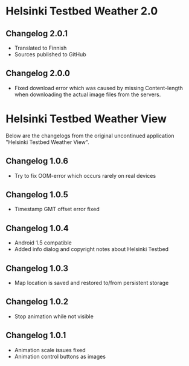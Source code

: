 Helsinki Testbed Weather 2.0
=============

Changelog 2.0.1
-------

* Translated to Finnish
* Sources published to GitHub

Changelog 2.0.0
-------

* Fixed download error which was caused by missing Content-length when
downloading the actual image files from the servers.


Helsinki Testbed Weather View
=============

Below are the changelogs from the original uncontinued application "Helsinki Testbed Weather View".

Changelog 1.0.6
-------

* Try to fix OOM-error which occurs rarely on real devices

Changelog 1.0.5
-------

* Timestamp GMT offset error fixed

Changelog 1.0.4
-------

* Android 1.5 compatible
* Added info dialog and copyright notes about Helsinki Testbed

Changelog 1.0.3
-------

* Map location is saved and restored to/from persistent storage

Changelog 1.0.2
-------

* Stop animation while not visible

Changelog 1.0.1
-------

* Animation scale issues fixed
* Animation control buttons as images
